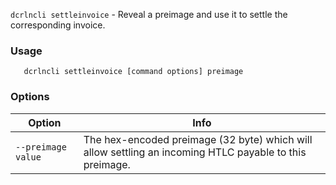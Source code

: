 `dcrlncli settleinvoice` - Reveal a preimage and use it to settle the corresponding invoice.

### Usage

```
   dcrlncli settleinvoice [command options] preimage
```

### Options

|Option|Info|
|--|--|
| `--preimage value` | The hex-encoded preimage (32 byte) which will allow settling an incoming HTLC payable to this preimage. |